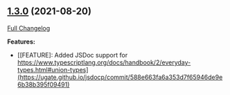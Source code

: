 ## [1.3.0](https://ugate.github.io/jsdocp/tree/v1.3.0) (2021-08-20)
[Full Changelog](https://ugate.github.io/jsdocp/compare/v1.2.2...v1.3.0)


__Features:__
* [[FEATURE]: Added JSDoc support for https://www.typescriptlang.org/docs/handbook/2/everyday-types.html#union-types](https://ugate.github.io/jsdocp/commit/588e663fa6a353d7f65946de9e6b38b395f09491)